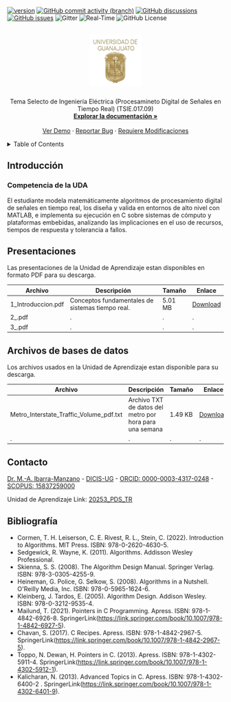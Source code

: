 [![version](https://img.shields.io/badge/version-1.0.0-blue)](https://github.com/ibarram/PDS_TR/)
[![GitHub commit activity (branch)](https://img.shields.io/github/commit-activity/w/ibarram/PDS_TR)](https://github.com/ibarram/PDS_TR/)
[![GitHub discussions](https://img.shields.io/github/discussions/ibarram/PDS_TR)](https://github.com/ibarram/PDS_TR/discussions)
[![GitHub issues](https://img.shields.io/github/issues/ibarram/PDS_TR)](https://github.com/ibarram/PDS_TR/issues)
![Gitter](https://img.shields.io/gitter/room/ibarram/PDS_TR)
![Real-Time](https://img.shields.io/badge/Real--Time-%E2%8F%B1-blue)
![GitHub License](https://img.shields.io/github/license/ibarram/PDS_TR)

<br />
<div align="center">
  <a href="https://github.com/ibarram/PDS_TR">
    <img src="/doc/img/escudo-png.png" alt="Logo" width="120" height="120">
  </a>

  <h3 align="center"></h3>

  <p align="center">
    Tema Selecto de Ingeniería Eléctrica (Procesamineto Digital de Señales en Tiempo Real) (TSIE.017.09)
    <br />
    <a href="https://github.com/ibarram/PDS_TR"><strong>Explorar la documentación »</strong></a>
    <br />
    <br />
    <a href="https://github.com/ibarram/PDS_TR">Ver Demo</a>
    ·
    <a href="https://github.com/ibarram/PDS_TR/issues">Reportar Bug</a>
    ·
    <a href="https://github.com/ibarram/PDS_TR/issues">Requiere Modificaciones</a>
  </p>
</div>

<details><summary>Table of Contents</summary><p>
 
 * [Introducción](#Introducción)

 * [Contenido](#Contenido)

 * [Competencia de la Unidad de Aprendizaje](#CCompetencia-de-la-UDA)

 * [Evaluación](#Evaluación)

 * [Presentaciones](#Presentaciones)

 * [Listado de Códigos Desarrollados durante la UDA](#listado-de-códigos-desarrollados-durante-la-uda)

 * [Contacto](#Contacto)

 * [Bibliografía](#Bibliografía)

 * [Licencia](https://github.com/ibarram/PDS_TR/blob/main/LICENSE)

</p></details><p></p>

## Introducción

### Competencia de la UDA

El estudiante modela matemáticamente algoritmos de procesamiento digital de señales en tiempo real, los diseña y valida en entornos de alto nivel con MATLAB, e implementa su ejecución en C sobre sistemas de cómputo y plataformas embebidas, analizando las implicaciones en el uso de recursos, tiempos de respuesta y tolerancia a fallos.

## Presentaciones

Las presentaciones de la Unidad de Aprendizaje estan disponibles en formato PDF para su descarga.

|Archivo|Descripción|Tamaño|Enlace|
|---|---|---|---|
|1_Introduccion.pdf|Conceptos fundamentales de sistemas tiempo real.|5.01 MB|[Download](/doc/slide/1_Introduccion.pdf)|
|2_.pdf|.|.|.|
|3_.pdf|.|.|.|

## Archivos de bases de datos

Los archivos usados en la Unidad de Aprendizaje estan disponible para su descarga.

|Archivo|Descripción|Tamaño|Enlace|
|---|---|---|---|
|Metro_Interstate_Traffic_Volume_pdf.txt|Archivo TXT de datos del metro por hora para una semana|1.49 KB|[Download](/data/Metro_Interstate_Traffic_Volume_pdf.txt)|
|.|.|.|.|

## Contacto

[Dr. M.-A. Ibarra-Manzano](mailto:ibarram@ugto.mx?subject=[GitHub]%2020253%20PDS_TR) - [DICIS-UG](http://www.posgrados.ugto.mx/Profesores/Perfil.aspx?id=20150) - [ORCID: 0000-0003-4317-0248](https://orcid.org/0000-0003-4317-0248) - [SCOPUS: 15837259000](https://www.scopus.com/authid/detail.uri?authorId=15837259000)

Unidad de Aprendizaje Link: [20253_PDS_TR](https://github.com/ibarram/PDS_TR/)

## Bibliografía
- Cormen, T. H. Leiserson, C. E. Rivest, R. L., Stein, C. (2022). Introduction to Algorithms. MIT Press. ISBN: 978-0-2620-4630-5.
- Sedgewick, R. Wayne, K. (2011). Algorithms. Addisson Wesley Professional. 
- Skienna, S. S. (2008). The Algorithm Design Manual. Springer Verlag. ISBN: 978-3-0305-4255-9.
- Heineman, G. Police, G. Selkow, S. (2008). Algorithms in a Nutshell. O'Reilly Media, Inc. ISBN: 978-0-5965-1624-6.
- Kleinberg, J. Tardos, E. (2005). Algorithm Design. Addison Wesley. ISBN: 978-0-3212-9535-4.
- Mailund, T. (2021). Pointers in C Programming. Apress. ISBN: 978-1-4842-6926-8. SpringerLink(https://link.springer.com/book/10.1007/978-1-4842-6927-5).
- Chavan, S. (2017). C Recipes. Apress. ISBN: 978-1-4842-2967-5. SpringerLink(https://link.springer.com/book/10.1007/978-1-4842-2967-5).
- Toppo, N. Dewan, H. Pointers in C. (2013). Apress. ISBN: 978-1-4302-5911-4. SpringerLink(https://link.springer.com/book/10.1007/978-1-4302-5912-1).
- Kalicharan, N. (2013). Advanced Topics in C. Apress. ISBN: 
978-1-4302-6400-2 . SpringerLink(https://link.springer.com/book/10.1007/978-1-4302-6401-9).
